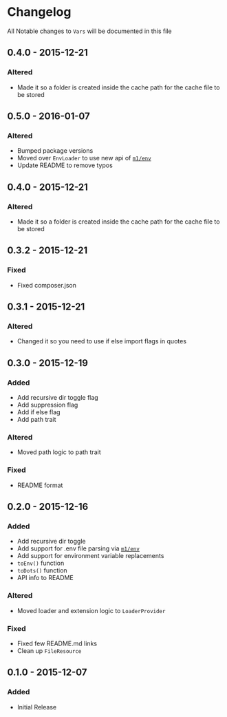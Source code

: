 # Changelog

All Notable changes to `Vars` will be documented in this file

## 0.4.0 - 2015-12-21

### Altered
- Made it so a folder is created inside the cache path for the cache file to be stored

## 0.5.0 - 2016-01-07

### Altered
- Bumped package versions
- Moved over `EnvLoader` to use new api of [`m1/env`](https://github.com/m1/env)
- Update README to remove typos

## 0.4.0 - 2015-12-21

### Altered
- Made it so a folder is created inside the cache path for the cache file to be stored

## 0.3.2 - 2015-12-21

### Fixed
- Fixed composer.json

## 0.3.1 - 2015-12-21

### Altered
- Changed it so you need to use if else import flags in quotes

## 0.3.0 - 2015-12-19

### Added
- Add recursive dir toggle flag
- Add suppression flag
- Add if else flag
- Add path trait

### Altered
- Moved path logic to path trait

### Fixed
- README format

## 0.2.0 - 2015-12-16

### Added
- Add recursive dir toggle
- Add support for .env file parsing via [`m1/env`](https://github.com/m1/env)
- Add support for environment variable replacements
- `toEnv()` function
- `toDots()` function
- API info to README

### Altered
- Moved loader and extension logic to `LoaderProvider`

### Fixed
- Fixed few README.md links
- Clean up `FileResource`

## 0.1.0 - 2015-12-07

### Added
- Initial Release
